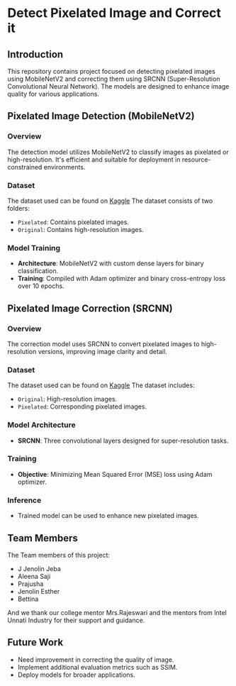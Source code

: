 # Detect Pixelated Image and Correct it

## Introduction

This repository contains project focused on detecting pixelated images using MobileNetV2 and correcting them using SRCNN (Super-Resolution Convolutional Neural Network). The models are designed to enhance image quality for various applications.

## Pixelated Image Detection (MobileNetV2)

### Overview
The detection model utilizes MobileNetV2 to classify images as pixelated or high-resolution. It's efficient and suitable for deployment in resource-constrained environments.

### Dataset

The dataset used can be found on [Kaggle](https://www.kaggle.com/datasets/aleenasaj/pix-og)
The dataset consists of two folders:
- `Pixelated`: Contains pixelated images.
- `Original`: Contains high-resolution images.

### Model Training
- **Architecture**: MobileNetV2 with custom dense layers for binary classification.
- **Training**: Compiled with Adam optimizer and binary cross-entropy loss over 10 epochs.

## Pixelated Image Correction (SRCNN)

### Overview
The correction model uses SRCNN to convert pixelated images to high-resolution versions, improving image clarity and detail.

### Dataset
The dataset used can be found on [Kaggle](https://www.kaggle.com/datasets/aleenasaj/image-pro)
The dataset includes:
- `Original`: High-resolution images.
- `Pixelated`: Corresponding pixelated images.

### Model Architecture
- **SRCNN**: Three convolutional layers designed for super-resolution tasks.

### Training
- **Objective**: Minimizing Mean Squared Error (MSE) loss using Adam optimizer.

### Inference
- Trained model can be used to enhance new pixelated images.

## Team Members
The Team members of this project:
- J Jenolin Jeba
- Aleena Saji
- Prajusha
- Jenolin Esther
- Bettina

And we thank our college mentor Mrs.Rajeswari and the mentors from Intel Unnati Industry for their support and guidance.

## Future Work
- Need improvement in correcting the quality of image.
- Implement additional evaluation metrics such as SSIM.
- Deploy models for broader applications.
